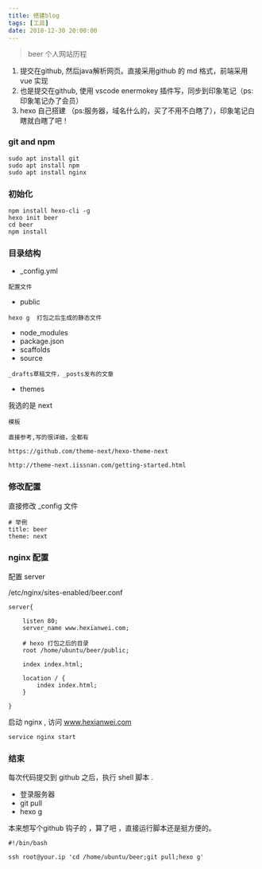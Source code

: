 ```yaml
---
title: 搭建blog
tags: [工具]
date: 2018-12-30 20:00:00
---
```


> beer 个人网站历程

1. 提交在github, 然后java解析网页。直接采用github 的 md 格式，前端采用vue 实现
2. 也是提交在github,  使用 vscode  enermokey 插件写，同步到印象笔记（ps:印象笔记办了会员）
3.  hexo 自己搭建 （ps:服务器，域名什么的，买了不用不白瞎了），印象笔记白瞎就白瞎了吧！

<!--more-->

### git and npm 
```
sudo apt install git 
sudo apt install npm
sudo apt install nginx 
```

### 初始化
```
npm install hexo-cli -g
hexo init beer
cd beer
npm install
```

### 目录结构
- _config.yml  
```
配置文件
```

- public 
```
hexo g  打包之后生成的静态文件
```

- node_modules
- package.json 
- scaffolds  
-  source  
```
_drafts草稿文件，_posts发布的文章
```
-  themes

我选的是 next 
```
模板

直接参考,写的很详细，全都有

https://github.com/theme-next/hexo-theme-next

http://theme-next.iissnan.com/getting-started.html
```

###  修改配置

直接修改 _config 文件
```
# 举例
title: beer
theme: next
```

### nginx 配置

配置 server

/etc/nginx/sites-enabled/beer.conf

```
server{

	listen 80;
	server_name www.hexianwei.com;

	# hexo 打包之后的目录
	root /home/ubuntu/beer/public;
	
	index index.html;

	location / {
		index index.html;	
	}

}
```

启动 nginx , 访问  www.hexianwei.com
```
service nginx start
```

### 结束

每次代码提交到 github 之后，执行 shell 脚本 . 

- 登录服务器
- git pull
- hexo g 

本来想写个github 钩子的 ，算了吧 ，直接运行脚本还是挺方便的。


```
#!/bin/bash

ssh root@your.ip 'cd /home/ubuntu/beer;git pull;hexo g'
```
